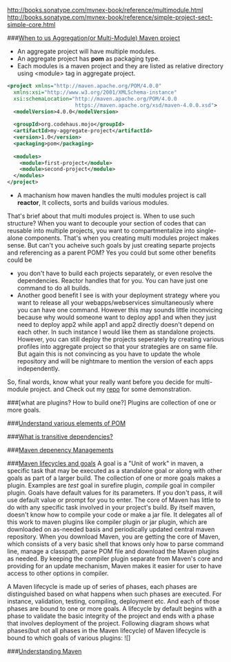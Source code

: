 http://books.sonatype.com/mvnex-book/reference/multimodule.html
http://books.sonatype.com/mvnex-book/reference/simple-project-sect-simple-core.html

###[When to us Aggregation(or Multi-Module) Maven project](https://maven.apache.org/guides/mini/guide-multiple-modules.html)

* An aggregate project will have multiple modules.
* An aggregate project has __pom__ as packaging type. 
* Each modules is a maven project and they are listed as relative directory using \<module\> tag in aggregate project.
```xml
<project xmlns="http://maven.apache.org/POM/4.0.0"
  xmlns:xsi="http://www.w3.org/2001/XMLSchema-instance"
  xsi:schemaLocation="http://maven.apache.org/POM/4.0.0
                      https://maven.apache.org/xsd/maven-4.0.0.xsd">
  <modelVersion>4.0.0</modelVersion>
 
  <groupId>org.codehaus.mojo</groupId>
  <artifactId>my-aggregate-project</artifactId>
  <version>1.0</version>
  <packaging>pom</packaging>
 
  <modules>
    <module>first-project</module>
    <module>second-project</module>
  </modules>
</project>
```
*  A machanism how maven handles the multi modules project is call __reactor__, It collects, sorts and builds various modules.

That's brief about that multi modules project is. When to use such structure? When you want to decouple your section of codes that can reusable into multiple projects, you want to compartmentalize into single-alone components. That's when you creating multi modules project makes sense. But can't you acheive such goals by just creating separte projects and referencing as a parent POM? Yes you could but some other benefits could be 
  * you don't have to build each projects separately, or even resolve the dependencies. Reactor handles that for you. You can have just one command to do all builds. 
  * Another good benefit I see is with your deployment strategy where you want to release all your webapps/webservices simultaneously where you can have one command. However this may sounds little inconvicing because why would someone want to deploy app1 and when they just need to deploy app2 while app1 and app2 directly doesn't depend on each other. In such instance I would like them as standalone projects. However, you can still deploy the projects seperately by creating various profiles into aggregate project so that your strategies are on same file. But again this is not convincing as you have to update the whole repository and will be nightmare to mention the version of each apps independently. 

So, final words, know what your really want before you decide for multi-module project. and Check out my [repo]() for some demonstration.

###[what are plugins? How to build one?]
Plugins are collection of one or more goals. 

###[Understand various elements of POM](https://maven.apache.org/pom.html)

###[What is transitive dependencies?]()

###[Maven depenency Managements]()

###[Maven lifecycles and goals]()
A goal is a "Unit of work" in maven, a specific task that may be executed as a standalone goal or along with other goals as part of a larger build. The collection of one or more goals makes a plugin. Examples are _test_ goal in surefire plugin, _compile_ goal in compiler plugin. Goals have default values for its parameters. If you don't pass, it will use default value or prompt for you to enter. The core of Maven has little to do with any specific task involved in your project's build. By itself maven, doesn't know how to compile your code or make a jar file. It delegates all of this work to maven plugins like compiler plugin or jar plugin, which are downloaded on as-needed basis and periodically updated central maven repository. When you download Maven, you are getting the core of Maven, which consists of a very basic shell that knows only how to parse command line, manage a classpath, parse POM file and download the Maven plugins as needed. By keeping the compiler plugin separate from Maven's core and providing for an update mechanism, Maven makes it easier for user to have access to other options in compiler. 

A Maven lifecycle is made up of series of phases, each phases are distinguished based on what happens when such phases are executed. For instance, validation, testing, compiling, deployment etc. And each of those phases are bound to one or more goals. A lifecycle by default begins with a phase to validate the basic integrity of the project and ends with a phase that involves deployment of the project. Following diagram shows what phases(but not all phases in the Maven lifecycle) of Maven lifecycle is bound to which goals of various plugins:
![]


###[Understanding Maven]()
